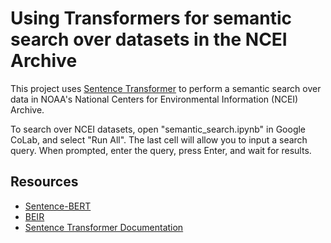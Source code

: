 # Using Transformers for semantic search over datasets in the NCEI Archive

This project uses [Sentence Transformer](https://huggingface.co/sentence-transformers/multi-qa-MiniLM-L6-cos-v1) to perform a semantic search over data in NOAA's National Centers for Environmental Information (NCEI) Archive. 

To search over NCEI datasets, open "semantic_search.ipynb" in Google CoLab, and select "Run All". The last cell will allow you to input a search query. When prompted, enter the query, press Enter, and wait for results.


## Resources
- [Sentence-BERT](https://arxiv.org/abs/1908.10084)
- [BEIR](https://arxiv.org/abs/2104.08663)
- [Sentence Transformer Documentation](https://huggingface.co/sentence-transformers/multi-qa-MiniLM-L6-cos-v1)
